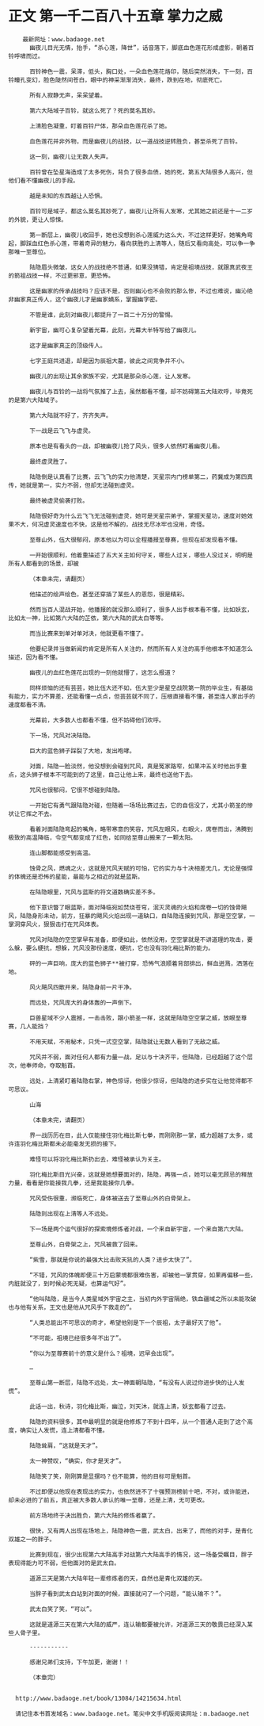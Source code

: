 # 正文 第一千二百八十五章 掌力之威
        最新网址：www.badaoge.net
          幽夜儿目光无情，抬手，“杀心莲，降世”，话音落下，脚底血色莲花形成虚影，朝着百铃呼啸而过。
      
          百铃神色一震，呆滞，低头，胸口处，一朵血色莲花烙印，随后突然消失，下一刻，百铃瞳孔变幻，脸色陡然间苍白，眼中的神采渐渐消失，最终，跌到在地，彻底死亡。
      
          所有人寂静无声，呆呆望着。
      
          第六大陆域子百铃，就这么死了？死的莫名其妙。
      
          上清脸色凝重，盯着百铃尸体，那朵血色莲花杀了她。
      
          血色莲花并非外物，而是幽夜儿的战技，以一道战技逆转胜负，甚至杀死了百铃。
      
          这一刻，幽夜儿让无数人失声。
      
          百铃曾在坠星海造成了太多死伤，背负了很多血债，她的死，第五大陆很多人高兴，但他们看不懂幽夜儿的手段。
      
          越是未知的东西越让人恐惧。
      
          百铃可是域子，都这么莫名其妙死了，幽夜儿让所有人发寒，尤其她之前还是十一二岁的外貌，更让人惊悚。
      
          第一断层上，幽夜儿收回手，她也没想到杀心莲威力这么大，不过这样更好，她嘴角弯起，脚踩血红色杀心莲，带着奇异的魅力，看向获胜的上清等人，随后又看向高处，可以争一争那唯一至尊位。
      
          陆隐眉头微皱，这女人的战技绝不普通，如果没猜错，肯定是祖境战技，就跟真武夜王的箭祖战技一样，不过更邪意，更恐怖。
      
          这是幽家的传承战技吗？应该不是，否则幽沁也不会败的那么惨，不过也难说，幽沁绝非幽家真正传人，这个幽夜儿才是幽家嫡系，掌握幽字密。
      
          不管是谁，此刻对幽夜儿都提升了一百二十万分的警惕。
      
          新宇宙，幽可心复杂望着光幕，此刻，光幕大半特写给了幽夜儿。
      
          这才是幽家真正的顶级传人。
      
          七字王庭共进退，却是因为辰祖大墓，彼此之间竞争并不小。
      
          幽夜儿的出现让其余家族不安，尤其是那朵杀心莲，让人发寒。
      
          幽夜儿与百铃的一战将气氛推了上去，虽然都看不懂，却不妨碍第五大陆欢呼，毕竟死的是第六大陆域子。
      
          第六大陆就不好了，齐齐失声。
      
          下一战是云飞飞与虚灵。
      
          原本也是有看头的一战，却被幽夜儿抢了风头，很多人依然盯着幽夜儿看。
      
          最终虚灵胜了。
      
          陆隐倒是认真看了比赛，云飞飞的实力他清楚，天星宗内门榜单第二，药冀成为第四真传，她就是第一，实力不弱，但却无法碰到虚灵。
      
          最终被虚灵偷袭打败。
      
          陆隐很好奇为什么云飞飞无法碰到虚灵，她可是天星宗弟子，掌握天星功，速度对她效果不大，何况虚灵速度也不快，这是他不解的，战技无尽冰牢也没用，奇怪。
      
          至尊山外，伍大很郁闷，原本他以为可以全程播报至尊赛，但现在却发现看不懂。
      
          一开始很顺利，他着重描述了五大关主如何守关，哪些人过关，哪些人没过关，明明是所有人都看到的场景，却被
      
          （本章未完，请翻页）
      
          他描述的绘声绘色，甚至还穿插了某些人的恩怨，很是精彩。
      
          然而当百人混战开始，他播报的就没那么顺利了，很多人出手根本看不懂，比如妖玄，比如太一神，比如第六大陆的芷依，第六大陆的武太白等等。
      
          而当比赛来到单对单对决，他就更看不懂了。
      
          他要纪录并当做新闻的肯定是所有人关注的，然而所有人关注的高手他根本不知道怎么描述，因为看不懂。
      
          幽夜儿的血红色莲花出现的一刻他就懵了，这怎么报道？
      
          同样烦恼的还有芸芸，她比伍大还不如，伍大至少是星空战院第一院的毕业生，有基础有能力，实力不算差，还能看懂一点点，但芸芸就不同了，压根直接看不懂，甚至连人家出手的速度都看不清。
      
          光幕前，大多数人也都看不懂，但不妨碍他们欢呼。
      
          下一场，咒风对决陆隐。
      
          巨大的蓝色狮子踩裂了大地，发出咆哮。
      
          对面，陆隐一脸淡然，他没想到会碰到咒风，真是冤家路窄，如果冲五关时他出手重点，这头狮子根本不可能到的了这里，自己让他上来，最终也送他下去。
      
          咒风也很郁闷，它很不想碰到陆隐。
      
          一开始它有勇气跟陆隐对碰，但随着一场场比赛过去，它的自信没了，尤其小箭圣的惨状让它挥之不去。
      
          看着对面陆隐弯起的嘴角，略带寒意的笑容，咒风左眼风，右眼火，席卷而出，沸腾到极致的高温降临，令空气都变成了红色，如同给至尊山搬来了一颗太阳。
      
          连山脚都能感受到高温。
      
          蚀骨之风，燃魂之火，这就是咒风天赋的可怕，它的实力与十决相差无几，无论是强悍的体魄还是恐怖的星能，最能与之相近的就是蓝斯。
      
          在陆隐眼里，咒风与蓝斯的符文道数确实差不多。
      
          他下意识瞥了眼蓝斯，面对降临宛如焚烧苍穹，泯灭灵魂的火焰和席卷一切的蚀骨飓风，陆隐身形未动，前方，狂暴的飓风火焰出现一道缺口，自陆隐连接到咒风，那是空空掌，一掌洞穿风火，狠狠击打在咒风体表。
      
          咒风对陆隐的空空掌早有准备，即便如此，依然没用，空空掌就是不讲道理的攻击，要么躲，要么硬抗，想躲，咒风没那份速度，硬抗，它也没有羽化梅比斯的能力。
      
          砰的一声巨响，庞大的蓝色狮子**被打穿，恐怖气浪顺着背部排出，鲜血迸溅，洒落在地。
      
          风火飓风四散开来，陆隐身前一片干净。
      
          而远处，咒风庞大的身体轰的一声倒下。
      
          巨兽星域不少人震撼，一击击败，跟小箭圣一样，这就是陆隐空空掌之威，放眼至尊赛，几人能挡？
      
          不用天赋，不用秘术，只凭一式空空掌，陆隐就让无数人看到了无敌之威。
      
          咒风并不弱，面对任何人都有力量一战，足以与十决齐平，但陆隐，已经超越了这个层次，他奉师命，夺取魁首。
      
          远处，上清紧盯着陆隐右掌，神色惊讶，他很少惊讶，但陆隐的进步实在让他觉得都不可思议。
      
          山海
      
          （本章未完，请翻页）
      
          界一战历历在目，此人仅能接住羽化梅比斯七拳，而刚刚那一掌，威力超越了太多，或许连羽化梅比斯都未必能毫发无损的接下。
      
          难怪可以将羽化梅比斯扔出去，难怪被承认为关主。
      
          羽化梅比斯目光兴奋，这就是她想要面对的，陆隐，再强一点，她可以毫无顾忌的释放力量，看看是你能接我几拳，还是我能接你几拳。
      
          咒风受伤很重，濒临死亡，身体被送去了至尊山外的白骨架上。
      
          陆隐则出现在上清等人不远处。
      
          下一场是两个运气很好的探索境修炼者对战，一个来自新宇宙，一个来自第六大陆。
      
          至尊山外，白骨架之上，咒风被救了回来。
      
          “紫雪，那就是你说的最强大比击败天犼的人类？进步太快了”。
      
          “不错，咒风的体魄即便三十万启蒙境都很难伤害，却被他一掌贯穿，如果再偏移一些，内脏就没了，到时候必死无疑，也算运气好”。
      
          “他叫陆隐，是当今人类星域外宇宙之主，当初内外宇宙隔绝，铁血疆域之所以未能攻破也与他有关系，王文也是他从咒风手下救走的”。
      
          “人类总能出不可思议的奇才，希望他别是下一个辰祖，太子最好灭了他”。
      
          “不可能，祖境已经很多年不出了”。
      
          “你以为至尊赛前十的意义是什么？祖境，迟早会出现”。
      
          …
      
          至尊山第一断层，陆隐不远处，太一神面朝陆隐，“有没有人说过你进步快的让人发慌”。
      
          此话一出，秋诗，羽化梅比斯，幽泣，刘天沐，就连上清，妖玄都看了过去。
      
          陆隐的资料很多，其中最明显的就是他修炼了不到十四年，从一个普通人走到了这个高度，确实让人发慌，连上清都看不懂。
      
          陆隐耸肩，“这就是天才”。
      
          太一神赞叹，“确实，你才是天才”。
      
          陆隐笑了笑，刚刚算是显摆吗？也不能算，他的目标可是魁首。
      
          不过即便以他现在表现出的实力，也依然进不了十强预测榜前十吧，不对，或许能进，却未必进的了前五，真正被大多数人承认的唯一至尊，还是上清，无可更改。
      
          前方场地终于决出胜负，第六大陆的修炼者赢了。
      
          很快，又有两人出现在场地上，陆隐神色一震，武太白，出来了，而他的对手，是青化双雄之一的胖子。
      
          比赛到现在，很少出现第六大陆高手对战第六大陆高手的情况，这一场备受瞩目，胖子表现得能力可不弱，但他面对的是武太白。
      
          道源三天是第六大陆年轻一辈修炼者的天，自然也是青化双雄的天。
      
          当胖子看到武太白站到对面的时候，直接就问了一个问题，“能认输不？”。
      
          武太白笑了笑，“可以”。
      
          这就是道源三天在第六大陆的威严，连认输都要被允许，对道源三天的敬畏已经深入某些人骨子里。
      
          -----------
      
          感谢兄弟们支持，下午加更，谢谢！！
      
          （本章完）
      
      
      http://www.badaoge.net/book/13084/14215634.html
      
      请记住本书首发域名：www.badaoge.net。笔尖中文手机版阅读网址：m.badaoge.net
